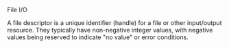  File I/O
 
 A file descriptor is a unique identifier (handle) for a file or other input/output resource.
 They typically have non-negative integer values, with negative values being reserved to indicate "no value" or error conditions.
